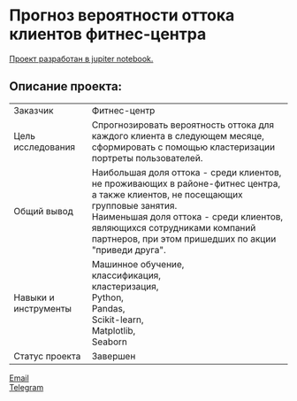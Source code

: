 # Прогноз вероятности оттока клиентов фитнес-центра

[Проект разработан в jupiter notebook.](https://github.com/data-analyst-mr/analytical_projects/blob/main/projects/ml/ml.ipynb)<br/>

## Описание проекта:
|   |  |
|---------------|-------------------|
|Заказчик | Фитнес-центр|
|Цель исследования| Cпрогнозировать вероятность оттока для каждого клиента в следующем месяце, сформировать с помощью кластеризации портреты пользователей.|
|Общий вывод|Наибольшая доля оттока - среди клиентов, не проживающих в районе-фитнес центра, а также клиентов, не посещающих групповые занятия.<br/>Наименьшая доля оттока - среди клиентов, являющихся сотрудниками компаний партнеров, при этом пришедших по акции "приведи друга".|
|Навыки и инструменты|Машинное обучение,<br/>классификация,<br/>кластеризация,<br/>Python,<br/>Pandas,<br/>Scikit-learn,<br/>Matplotlib,<br/>Seaborn|
|Статус проекта| Завершен|


[Email](mailto:mikhail-shestakov-2022@bk.ru)<br/>
[Telegram](https://t.me/mshestakov1)


